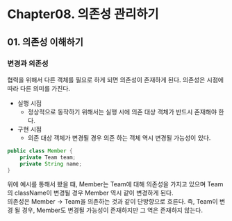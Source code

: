 # Chapter08. 의존성 관리하기

## 01. 의존성 이해하기

### 변경과 의존성

협력을 위해서 다른 객체를 필요로 하게 되면 의존성이 존재하게 된다.
의존성은 시점에 따라 다른 의미를 가진다.

* 실행 시점
  * 정상적으로 동작하기 위해서는 실행 시에 의존 대상 객체가 반드시 존재해야 한다.
* 구현 시점
  * 의존 대상 객체가 변경될 경우 의존 하는 객체 역시 변경될 가능성이 있다.

```java
public class Member {
	private Team team;
	private String name;
}
```

위에 예시를 통해서 봤을 떄, Member는 Team에 대해 의존성을 가지고 있으며 Team의 className이 변경될 경우 Member 역시 같이 변경하게 된다.  
의존성은 Member -> Team을 의존하는 것과 같이 단방향으로 흐른다. 즉, Team이 변경 될 경우, Member도 변경될 가능성이 존재하지만 그 역은 존재하지 않는다.





